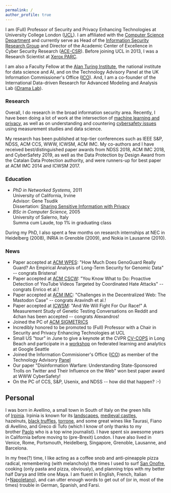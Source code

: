 ```yaml
---
permalink: /
author_profile: true
---
```


I am (Full) Professor of Security and Privacy Enhancing Technologies at University College London ([UCL](http://www.ucl.ac.uk/)). I am affiliated with the [Computer Science Department](http://www.cs.ucl.ac.uk/) and currently serve as Head of the [Information Security Research Group](http://sec.cs.ucl.ac.uk/) and Director of the Academic Center of Excellence in Cyber Security Research ([ACE-CSR](http://sec.cs.ucl.ac.uk/ace_csr/)). 
Before joining UCL in 2013, I was a Research Scientist at [Xerox PARC](http://www.parc.com/).

I am also a Faculty Fellow at the [Alan Turing Institute](https://emilianodc.com/index.html), the national institute for data science and AI, and on the Technology Advisory Panel at the UK Information Commissioner's Office ([ICO](https://ico.org.uk/)). And, I am a co-founder of the International Data-driven Research for Advanced Modeling and Analysis Lab ([iDrama Lab](https://idrama.science/)).

### Research

Overall, I do research in the broad information security area. Recently, I have been doing a lot of work at the intersection of [machine learning and privacy](https://emilianodc.com/privacyML), as well as on understanding and countering [cybersafety issues](https://emilianodc.com/cybersafety/) using measurement studies and data science.

My research has been published at top-tier conferences such as IEEE S&P, NDSS, ACM CCS, WWW, ICWSM, ACM IMC. My co-authors and I have received best/distinguished paper awards from NDSS 2018, ACM IMC 2018, and CyberSafety 2019, as well as the Data Protection by Design Award from the Catalan Data Protection authority, and were runners-up for best paper at ACM IMC 2014 and ICWSM 2017.

### Education
- *PhD in Networked Systems,* 2011   
  University of California, Irvine  
  Advisor: Gene Tsudik  
  Dissertation: [Sharing Sensitive Information with Privacy](https://emilianodc.com/PAPERS/dissertation.pdf) 
- *BSc in Computer Science,* 2005  
  University of Salerno, Italy  
  Summa cum Laude, top 1% in graduating class
 
During my PhD, I also spent a few months on research internships at NEC in Heidelberg (2008), INRIA in Grenoble (2009), and Nokia in Lausanne (2010).

<!--For a list of recent papers on machine learning and privacy, please see (https://emilianodc.com/privacyML) https://emilianodc.com/idrama-->

### News

-	Paper accepted at [ACM WPES](https://crises-deim.urv.cat/wpes2019/index.html): "How Much Does GenoGuard Really Guard? An Empirical Analysis of Long-Term Security for Genomic Data" -- congrats Bristena!
-   Paper accepted at [ACM CSCW](http://cscw.acm.org/): "You Know What to Do: Proactive Detection of YouTube Videos Targeted by Coordinated Hate Attacks" -- congrats Enrico et al.!
-   Paper accepted at [ACM IMC](https://conferences.sigcomm.org/imc/2019/): "Challenges in the Decentralized Web: The Mastodon Case" -- congrats Aravindh et al.!
-   Paper accepted at [ICWSM](https://icwsm.org/): "And We Will Fight For Our Race!" A Measurement Study of Genetic Testing Conversations on Reddit and 4chan has been accepted -- congrats Alexandros!
-   Joined the PC of [ACM SIGMETRICS](http://www.sigmetrics.org/sigmetrics2020/)
-   Incredibly honored to be promoted to (Full) Professor with a Chair in Security and Privacy Enhancing Technologies at UCL
-   Small US "tour" in June to give a keynote at the CVPR [CV-COPS](https://cvcops19.cispa.saarland/) in Long Beach and participate in a [workshop](https://sites.google.com/view/federated-learning-2019/home) on federated learning and analytics at Google Seattle
-   Joined the Information Commisioner's Office ([ICO](https://ico.org.uk/)) as member of the Technology Advisory [Panel](https://iapp.org/news/a/icos-mcdougall-were-losing-the-battle-for-trust-but-theres-a-solution/)
-   Our paper "Disinformation Warfare: Understanding State-Sponsored Trolls on Twitter and Their Influence on the Web" won best paper award at WWW CyberSafety!
-   On the PC of CCS, S&P, Usenix, and NDSS -- how did that happen? :-)

<!-- PhD position funded through [Microsoft Research PhD Scholarship Program](https://www.microsoft.com/en-us/research/academic-program/phd-scholarship-europe-middle-east-africa/) to work on security and privacy in machine learning
-   $100,000 grant awarded from Amazon ([Amazon Research Award](https://ara.amazon-ml.com/recipients/#2018)) for studying and mitigating attacks on collaborative learning
-   Paper accepted at [WWW](https://www2019.thewebconf.org/): "Privacy-Preserving Crowd-Sourcing of Web Searches with Private Data Donor" -- congrats Vincent et al.!
-   Our paper "On the Origins of Memes by Means of Fringe Web Communities" ([PDF](https://arxiv.org/pdf/1805.12512.pdf)) won best paper award at [IMC](https://conferences.sigcomm.org/imc/2018/) -- congrats Savvas et al.!
-   Paper accepted at IEEE S&P (["Oakland"](https://www.ieee-security.org/TC/SP2019/)): "Exploiting Unintended Feature Leakage in Collaborative Learning" ([PDF](https://arxiv.org/pdf/1805.04049.pdf)) -- congrats Luca et al.!
-   Two papers accepted at [PETS 2019](https://petsymposium.org/): "LOGAN: Membership Inference Attacks Against Generative Models" ([PDF](https://arxiv.org/pdf/1705.07663.pdf)) and "Systematizing Genome Privacy Research: A Privacy-Enhancing Technologies Perspective" ([PDF](https://arxiv.org/pdf/1712.02193.pdf)) -- congrats Alexandros, Luca, and Jamie!
-->

## Personal

I was born in Avellino, a small town in South of Italy on the green hills of [Irpinia](https://en.wikipedia.org/wiki/Irpinia). Irpinia is known for its [landscapes](https://web.unisa.it/en/campus-life/surroundings/irpinia), [medieval castles](http://www.irpinia24.it/wp/wp-content/uploads/2016/12/header.jpg), hazelnuts, [black truffles](https://www.ecoturismocampania.it/wp-content/uploads/2015/10/tartufo-nero-di-bagnoli-irpino.jpg), [torrone](http://www.italymagazine.com/sites/default/files/story/torrone.jpg), and some great wines like Taurasi, Fiano di Avellino, and Greco di Tufo (which I know of only thanks to my brother [Paolo](http://tipicamente.it/curatori/paolo-de-cristofaro/) who is a top wine journalist). I have spent six awesome years in California before moving to (pre-Brexit) London. I have also lived in Venice, Rome, Portsmouth, Heidelberg, Singapore, Grenoble, Lausanne, and Barcelona.

In my free(?) time, I like acting as a coffee snob and anti-pineapple pizza radical, remembering (with melancholy) the times I used to surf [San Onofre](http://www.parks.ca.gov/sanonofre/), cooking (only pasta and pizza, obviously), and planning trips with my better half Darya and little one Maya. I am fluent in English, French, Italian (+[Napoletano](https://en.wikipedia.org/wiki/Neapolitan_language)), and can utter enough words to get out of (or in, most of the times) trouble in German, Spanish, and Farsi.